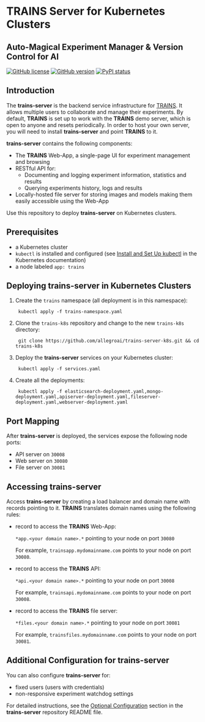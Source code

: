 # TRAINS Server for Kubernetes Clusters 

##  Auto-Magical Experiment Manager & Version Control for AI

[![GitHub license](https://img.shields.io/badge/license-SSPL-green.svg)](https://img.shields.io/badge/license-SSPL-green.svg)
[![GitHub version](https://img.shields.io/github/release-pre/allegroai/trains-server.svg)](https://img.shields.io/github/release-pre/allegroai/trains-server.svg)
[![PyPI status](https://img.shields.io/badge/status-beta-yellow.svg)](https://img.shields.io/badge/status-beta-yellow.svg)

## Introduction

The **trains-server** is the backend service infrastructure for [TRAINS](https://github.com/allegroai/trains).
It allows multiple users to collaborate and manage their experiments.
By default, **TRAINS** is set up to work with the **TRAINS** demo server, which is open to anyone and resets periodically. 
In order to host your own server, you will need to install **trains-server** and point **TRAINS** to it.

**trains-server** contains the following components:

* The **TRAINS** Web-App, a single-page UI for experiment management and browsing
* RESTful API for:
    * Documenting and logging experiment information, statistics and results
    * Querying experiments history, logs and results
* Locally-hosted file server for storing images and models making them easily accessible using the Web-App

Use this repository to deploy **trains-server** on Kubernetes clusters.

## Prerequisites

* a Kubernetes cluster
* `kubectl` is installed and configured (see [Install and Set Up kubectl](https://kubernetes.io/docs/tasks/tools/install-kubectl/) in the Kubernetes documentation)
* a node labeled `app: trains`

## Deploying trains-server in Kubernetes Clusters

1. Create the `trains` namespace (all deployment is in this namespace):

        kubectl apply -f trains-namespace.yaml 

1. Clone the `trains-k8s` repository and change to the new `trains-k8s` directory:

        git clone https://github.com/allegroai/trains-server-k8s.git && cd trains-k8s

1. Deploy the **trains-server** services on your Kubernetes cluster:

        kubectl apply -f services.yaml

1. Create all the deployments:

        kubectl apply -f elasticsearch-deployment.yaml,mongo-deployment.yaml,apiserver-deployment.yaml,fileserver-deployment.yaml,webserver-deployment.yaml

## Port Mapping

After **trains-server** is deployed, the services expose the following node ports:

* API server on `30008`
* Web server on `30080`
* File server on `30081`

## Accessing trains-server

Access **trains-server** by creating a load balancer and domain name with records pointing to it.
**TRAINS** translates domain names using the following rules:

* record to access the **TRAINS** Web-App:

    `*app.<your domain name>.*` pointing to your node on port `30080`

    For example, `trainsapp.mydomainname.com` points to your node on port `30080`.

* record to access the **TRAINS** API:

    `*api.<your domain name>.*` pointing to your node on port `30008`

    For example, `trainsapi.mydomainname.com` points to your node on port `30008`.

* record to access the **TRAINS** file server:

    `*files.<your domain name>.*`  pointing to your node on port `30081`

    For example, `trainsfiles.mydomainname.com` points to your node on port `30081`.

## Additional Configuration for trains-server

You can also configure **trains-server** for:
 
* fixed users (users with credentials)
* non-responsive experiment watchdog settings
 
For detailed instructions, see the [Optional Configuration](https://github.com/allegroai/trains-server#optional-configuration) section in the **trains-server** repository README file.
